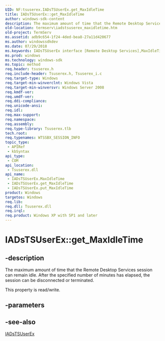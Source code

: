 ```yaml
---
UID: NF:tsuserex.IADsTSUserEx.get_MaxIdleTime
title: IADsTSUserEx::get_MaxIdleTime
author: windows-sdk-content
description: The maximum amount of time that the Remote Desktop Services session can remain idle. After the specified number of minutes has elapsed, the session can be disconnected or terminated.
old-location: termserv\iadstsuserex_maxidletime.htm
old-project: TermServ
ms.assetid: adb9c654-1f24-4ded-bea8-27a11d420677
ms.author: windowssdkdev
ms.date: 07/29/2018
ms.keywords: IADsTSUserEx interface [Remote Desktop Services],MaxIdleTime property, IADsTSUserEx.MaxIdleTime, IADsTSUserEx.get_MaxIdleTime, IADsTSUserEx::MaxIdleTime, IADsTSUserEx::get_MaxIdleTime, IADsTSUserEx::put_MaxIdleTime, MaxIdleTime property [Remote Desktop Services], MaxIdleTime property [Remote Desktop Services],IADsTSUserEx interface, get_MaxIdleTime, termserv.iadstsuserex_maxidletime, tsuserex/IADsTSUserEx::MaxIdleTime, tsuserex/IADsTSUserEx::get_MaxIdleTime, tsuserex/IADsTSUserEx::put_MaxIdleTime
ms.prod: windows
ms.technology: windows-sdk
ms.topic: method
req.header: tsuserex.h
req.include-header: Tsuserex.h, Tsuserex_i.c
req.target-type: Windows
req.target-min-winverclnt: Windows Vista
req.target-min-winversvr: Windows Server 2008
req.kmdf-ver: 
req.umdf-ver: 
req.ddi-compliance: 
req.unicode-ansi: 
req.idl: 
req.max-support: 
req.namespace: 
req.assembly: 
req.type-library: Tsuserex.tlb
tech.root: 
req.typenames: WTSSBX_SESSION_INFO
topic_type:
 - APIRef
 - kbSyntax
api_type:
 - COM
api_location:
 - Tsuserex.dll
api_name:
 - IADsTSUserEx.MaxIdleTime
 - IADsTSUserEx.get_MaxIdleTime
 - IADsTSUserEx.put_MaxIdleTime
product: Windows
targetos: Windows
req.lib: 
req.dll: Tsuserex.dll
req.irql: 
req.product: Windows XP with SP1 and later
---
```


# IADsTSUserEx::get_MaxIdleTime


## -description


The maximum amount of time that the Remote Desktop Services session can remain idle. After the specified number of minutes has elapsed, the session can be disconnected or terminated.

This property is read/write.


## -parameters


## -see-also




<a href="https://msdn.microsoft.com/7af8fe94-15db-49dc-ba4a-b79601205f59">IADsTSUserEx</a>
 

 

